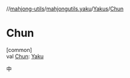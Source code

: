 //[mahjong-utils](../../../index.md)/[mahjongutils.yaku](../index.md)/[Yakus](index.md)/[Chun](-chun.md)

# Chun

[common]\
val [Chun](-chun.md): [Yaku](../-yaku/index.md)

中
